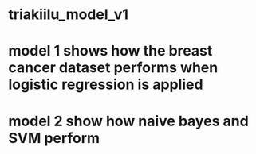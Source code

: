 # triakiilu_model_v1
# model 1 shows how the breast cancer dataset performs when logistic regression is applied
# model 2 show how naive bayes and SVM perform 

